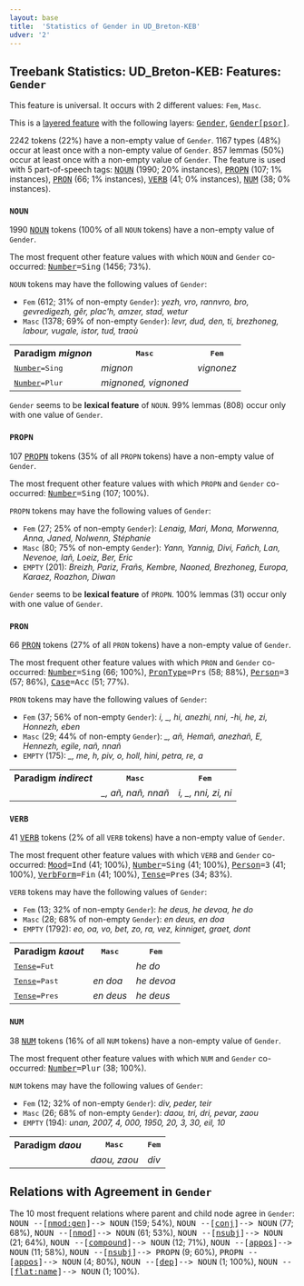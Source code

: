 ```yaml
---
layout: base
title:  'Statistics of Gender in UD_Breton-KEB'
udver: '2'
---
```


## Treebank Statistics: UD_Breton-KEB: Features: `Gender`

This feature is universal.
It occurs with 2 different values: `Fem`, `Masc`.

This is a <a href="../../u/overview/feat-layers.html">layered feature</a> with the following layers: <tt><a href="br_keb-feat-Gender.html">Gender</a></tt>, <tt><a href="br_keb-feat-Gender-psor.html">Gender[psor]</a></tt>.

2242 tokens (22%) have a non-empty value of `Gender`.
1167 types (48%) occur at least once with a non-empty value of `Gender`.
857 lemmas (50%) occur at least once with a non-empty value of `Gender`.
The feature is used with 5 part-of-speech tags: <tt><a href="br_keb-pos-NOUN.html">NOUN</a></tt> (1990; 20% instances), <tt><a href="br_keb-pos-PROPN.html">PROPN</a></tt> (107; 1% instances), <tt><a href="br_keb-pos-PRON.html">PRON</a></tt> (66; 1% instances), <tt><a href="br_keb-pos-VERB.html">VERB</a></tt> (41; 0% instances), <tt><a href="br_keb-pos-NUM.html">NUM</a></tt> (38; 0% instances).

### `NOUN`

1990 <tt><a href="br_keb-pos-NOUN.html">NOUN</a></tt> tokens (100% of all `NOUN` tokens) have a non-empty value of `Gender`.

The most frequent other feature values with which `NOUN` and `Gender` co-occurred: <tt><a href="br_keb-feat-Number.html">Number</a></tt><tt>=Sing</tt> (1456; 73%).

`NOUN` tokens may have the following values of `Gender`:

* `Fem` (612; 31% of non-empty `Gender`): <em>yezh, vro, rannvro, bro, gevredigezh, gêr, plac'h, amzer, stad, wetur</em>
* `Masc` (1378; 69% of non-empty `Gender`): <em>levr, dud, den, ti, brezhoneg, labour, vugale, istor, tud, traoù</em>

<table>
  <tr><th>Paradigm <i>mignon</i></th><th><tt>Masc</tt></th><th><tt>Fem</tt></th></tr>
  <tr><td><tt><tt><a href="br_keb-feat-Number.html">Number</a></tt><tt>=Sing</tt></tt></td><td><em>mignon</em></td><td><em>vignonez</em></td></tr>
  <tr><td><tt><tt><a href="br_keb-feat-Number.html">Number</a></tt><tt>=Plur</tt></tt></td><td><em>mignoned, vignoned</em></td><td></td></tr>
</table>

`Gender` seems to be **lexical feature** of `NOUN`. 99% lemmas (808) occur only with one value of `Gender`.

### `PROPN`

107 <tt><a href="br_keb-pos-PROPN.html">PROPN</a></tt> tokens (35% of all `PROPN` tokens) have a non-empty value of `Gender`.

The most frequent other feature values with which `PROPN` and `Gender` co-occurred: <tt><a href="br_keb-feat-Number.html">Number</a></tt><tt>=Sing</tt> (107; 100%).

`PROPN` tokens may have the following values of `Gender`:

* `Fem` (27; 25% of non-empty `Gender`): <em>Lenaig, Mari, Mona, Morwenna, Anna, Janed, Nolwenn, Stéphanie</em>
* `Masc` (80; 75% of non-empty `Gender`): <em>Yann, Yannig, Divi, Fañch, Lan, Nevenoe, Iañ, Loeiz, Ber, Eric</em>
* `EMPTY` (201): <em>Breizh, Pariz, Frañs, Kembre, Naoned, Brezhoneg, Europa, Karaez, Roazhon, Diwan</em>

`Gender` seems to be **lexical feature** of `PROPN`. 100% lemmas (31) occur only with one value of `Gender`.

### `PRON`

66 <tt><a href="br_keb-pos-PRON.html">PRON</a></tt> tokens (27% of all `PRON` tokens) have a non-empty value of `Gender`.

The most frequent other feature values with which `PRON` and `Gender` co-occurred: <tt><a href="br_keb-feat-Number.html">Number</a></tt><tt>=Sing</tt> (66; 100%), <tt><a href="br_keb-feat-PronType.html">PronType</a></tt><tt>=Prs</tt> (58; 88%), <tt><a href="br_keb-feat-Person.html">Person</a></tt><tt>=3</tt> (57; 86%), <tt><a href="br_keb-feat-Case.html">Case</a></tt><tt>=Acc</tt> (51; 77%).

`PRON` tokens may have the following values of `Gender`:

* `Fem` (37; 56% of non-empty `Gender`): <em>i, _, hi, anezhi, nni, -hi, he, zi, Honnezh, eben</em>
* `Masc` (29; 44% of non-empty `Gender`): <em>_, añ, Hemañ, anezhañ, E, Hennezh, egile, nañ, nnañ</em>
* `EMPTY` (175): <em>_, me, h, piv, o, holl, hini, petra, re, a</em>

<table>
  <tr><th>Paradigm <i>indirect</i></th><th><tt>Masc</tt></th><th><tt>Fem</tt></th></tr>
  <tr><td><tt></tt></td><td><em>_, añ, nañ, nnañ</em></td><td><em>i, _, nni, zi, ni</em></td></tr>
</table>

### `VERB`

41 <tt><a href="br_keb-pos-VERB.html">VERB</a></tt> tokens (2% of all `VERB` tokens) have a non-empty value of `Gender`.

The most frequent other feature values with which `VERB` and `Gender` co-occurred: <tt><a href="br_keb-feat-Mood.html">Mood</a></tt><tt>=Ind</tt> (41; 100%), <tt><a href="br_keb-feat-Number.html">Number</a></tt><tt>=Sing</tt> (41; 100%), <tt><a href="br_keb-feat-Person.html">Person</a></tt><tt>=3</tt> (41; 100%), <tt><a href="br_keb-feat-VerbForm.html">VerbForm</a></tt><tt>=Fin</tt> (41; 100%), <tt><a href="br_keb-feat-Tense.html">Tense</a></tt><tt>=Pres</tt> (34; 83%).

`VERB` tokens may have the following values of `Gender`:

* `Fem` (13; 32% of non-empty `Gender`): <em>he deus, he devoa, he do</em>
* `Masc` (28; 68% of non-empty `Gender`): <em>en deus, en doa</em>
* `EMPTY` (1792): <em>eo, oa, vo, bet, zo, ra, vez, kinniget, graet, dont</em>

<table>
  <tr><th>Paradigm <i>kaout</i></th><th><tt>Masc</tt></th><th><tt>Fem</tt></th></tr>
  <tr><td><tt><tt><a href="br_keb-feat-Tense.html">Tense</a></tt><tt>=Fut</tt></tt></td><td></td><td><em>he do</em></td></tr>
  <tr><td><tt><tt><a href="br_keb-feat-Tense.html">Tense</a></tt><tt>=Past</tt></tt></td><td><em>en doa</em></td><td><em>he devoa</em></td></tr>
  <tr><td><tt><tt><a href="br_keb-feat-Tense.html">Tense</a></tt><tt>=Pres</tt></tt></td><td><em>en deus</em></td><td><em>he deus</em></td></tr>
</table>

### `NUM`

38 <tt><a href="br_keb-pos-NUM.html">NUM</a></tt> tokens (16% of all `NUM` tokens) have a non-empty value of `Gender`.

The most frequent other feature values with which `NUM` and `Gender` co-occurred: <tt><a href="br_keb-feat-Number.html">Number</a></tt><tt>=Plur</tt> (38; 100%).

`NUM` tokens may have the following values of `Gender`:

* `Fem` (12; 32% of non-empty `Gender`): <em>div, peder, teir</em>
* `Masc` (26; 68% of non-empty `Gender`): <em>daou, tri, dri, pevar, zaou</em>
* `EMPTY` (194): <em>unan, 2007, 4, 000, 1950, 20, 3, 30, eil, 10</em>

<table>
  <tr><th>Paradigm <i>daou</i></th><th><tt>Masc</tt></th><th><tt>Fem</tt></th></tr>
  <tr><td><tt></tt></td><td><em>daou, zaou</em></td><td><em>div</em></td></tr>
</table>

## Relations with Agreement in `Gender`

The 10 most frequent relations where parent and child node agree in `Gender`:
<tt>NOUN --[<tt><a href="br_keb-dep-nmod-gen.html">nmod:gen</a></tt>]--> NOUN</tt> (159; 54%),
<tt>NOUN --[<tt><a href="br_keb-dep-conj.html">conj</a></tt>]--> NOUN</tt> (77; 68%),
<tt>NOUN --[<tt><a href="br_keb-dep-nmod.html">nmod</a></tt>]--> NOUN</tt> (61; 53%),
<tt>NOUN --[<tt><a href="br_keb-dep-nsubj.html">nsubj</a></tt>]--> NOUN</tt> (21; 64%),
<tt>NOUN --[<tt><a href="br_keb-dep-compound.html">compound</a></tt>]--> NOUN</tt> (12; 71%),
<tt>NOUN --[<tt><a href="br_keb-dep-appos.html">appos</a></tt>]--> NOUN</tt> (11; 58%),
<tt>NOUN --[<tt><a href="br_keb-dep-nsubj.html">nsubj</a></tt>]--> PROPN</tt> (9; 60%),
<tt>PROPN --[<tt><a href="br_keb-dep-appos.html">appos</a></tt>]--> NOUN</tt> (4; 80%),
<tt>NOUN --[<tt><a href="br_keb-dep-dep.html">dep</a></tt>]--> NOUN</tt> (1; 100%),
<tt>NOUN --[<tt><a href="br_keb-dep-flat-name.html">flat:name</a></tt>]--> NOUN</tt> (1; 100%).

